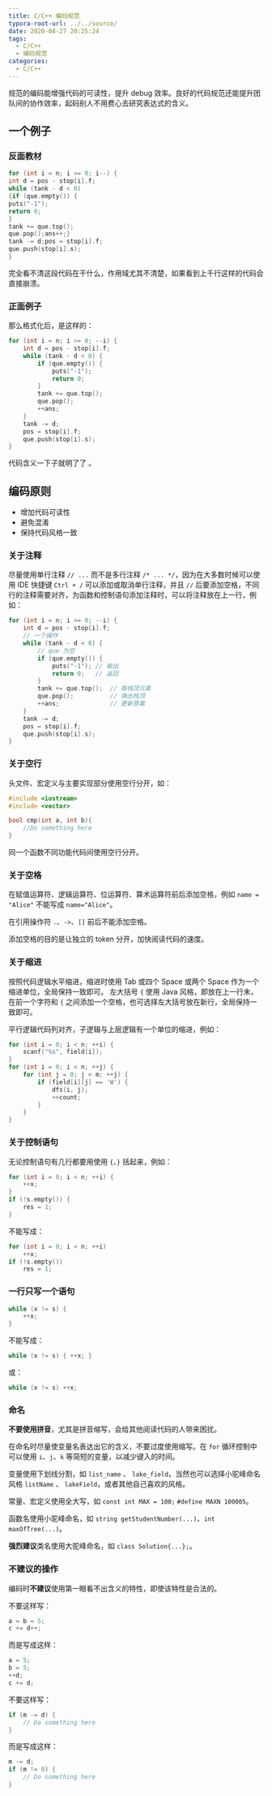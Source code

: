 ```yaml
---
title: C/C++ 编码规范
typora-root-url: ../../source/
date: 2020-08-27 20:25:24
tags:
  - C/C++
  - 编码规范
categories:
  - C/C++
---
```


规范的编码能增强代码的可读性，提升 debug 效率。良好的代码规范还能提升团队间的协作效率，起码别人不用费心去研究表达式的含义。

<!-- more -->

## 一个例子

### 反面教材

```c++
for (int i = n; i >= 0; i--) {
int d = pos - stop[i].f;
while (tank - d < 0)
{if (que.empty()) {
puts("-1");
return 0;
}
tank += que.top();
que.pop();ans++;}
tank -= d;pos = stop[i].f;
que.push(stop[i].s);
}
```

完全看不清这段代码在干什么，作用域尤其不清楚，如果看到上千行这样的代码会直接崩溃。

### 正面例子

那么格式化后，是这样的：

```c++
for (int i = n; i >= 0; --i) {
    int d = pos - stop[i].f;
    while (tank - d < 0) {
        if (que.empty()) {
            puts("-1");
            return 0;
        }
        tank += que.top();
        que.pop();
        ++ans;
    }
    tank -= d;
    pos = stop[i].f;
    que.push(stop[i].s);
}
```

代码含义一下子就明了了 。

## 编码原则

*   增加代码可读性
*   避免混淆
*   保持代码风格一致

### 关于注释

尽量使用单行注释 `// ...` 而不是多行注释 `/* ... */`，因为在大多数时候可以使用 IDE 快捷键 `Ctrl + /` 可以添加或取消单行注释，并且 `//` 后要添加空格，不同行的注释需要对齐，为函数和控制语句添加注释时，可以将注释放在上一行，例如：

```c++
for (int i = n; i >= 0; --i) {
    int d = pos - stop[i].f;
    // 一个操作
    while (tank - d < 0) {
        // que 为空
        if (que.empty()) {
            puts("-1"); // 输出
            return 0;   // 返回
        }
        tank += que.top();  // 取栈顶元素
        que.pop();          // 弹出栈顶
        ++ans;              // 更新答案
    }
    tank -= d;
    pos = stop[i].f;
    que.push(stop[i].s);
}
```

### 关于空行

头文件、宏定义与主要实现部分使用空行分开，如：

```c++
#include <iostream>
#include <vector>

bool cmp(int a, int b){
    //Do something here
}
```

同一个函数不同功能代码间使用空行分开。

### 关于空格

在赋值运算符、逻辑运算符、位运算符、算术运算符前后添加空格，例如 `name = "Alice"` 不能写成 `name="Alice"`。

在引用操作符 `.`、`->`、`[]` 前后不能添加空格。

添加空格的目的是让独立的 token 分开，加快阅读代码的速度。

### 关于缩进

按照代码逻辑水平缩进，缩进时使用 Tab 或四个 Space 或两个 Space 作为一个缩进单位，全局保持一致即可。 左大括号 `{` 使用 Java 风格，即放在上一行末，在前一个字符和 `{` 之间添加一个空格，也可选择左大括号放在新行，全局保持一致即可。

平行逻辑代码列对齐，子逻辑与上层逻辑有一个单位的缩进，例如：

```c++
for (int i = 0; i < n; ++i) {
    scanf("%s", field[i]);
}
for (int i = 0; i < n; ++j) {
    for (int j = 0; j < m; ++j) {
        if (field[i][j] == 'W') {
            dfs(i, j);
            ++count;
        }
    }
}
```

### 关于控制语句

无论控制语句有几行都要用使用 `{`、`}` 括起来，例如：

```c++
for (int i = 0; i < n; ++i) {
    ++x;
}
if (!s.empty()) {
    res = 1;
}
```

不能写成：

```c++
for (int i = 0; i < n; ++i)
    ++x;
if (!s.empty())
    res = 1;
```

### 一行只写一个语句

```c++
while (x != s) {
    ++x;
}
```

不能写成：

```c++
while (x != s) { ++x; }
```

或：

```c++
while (x != s) ++x;
```

### 命名

**不要使用拼音**，尤其是拼音缩写，会给其他阅读代码的人带来困扰。

在命名时尽量使变量名表达出它的含义，不要过度使用缩写。在 `for` 循环控制中可以使用 `i`、`j`、`k` 等简短的变量，以减少键入的时间。

变量使用下划线分割，如 `list_name` 、 `lake_field`，当然也可以选择小驼峰命名风格 `listName` 、 `lakeField`，或者其他自己喜欢的风格。

常量、宏定义使用全大写，如 `const int MAX = 100;` `#define MAXN 100005`。

函数名使用小驼峰命名，如 `string getStudentNumber(...)`、`int maxOfTree(...)`。

**强烈建议**类名使用大驼峰命名，如 `class Solution{...};`。

### 不建议的操作

编码时**不建议**使用第一眼看不出含义的特性，即使该特性是合法的。

不要这样写：

```c++
a = b = 5;
c += d++;
```

而是写成这样：

```c++
a = 5;
b = 5;
++d;
c += d;
```

不要这样写：

```c++
if (m -= d) {
    // Do something here
}
```

而是写成这样：

```c++
m -= d;
if (m != 0) {
    // Do something here
}
```